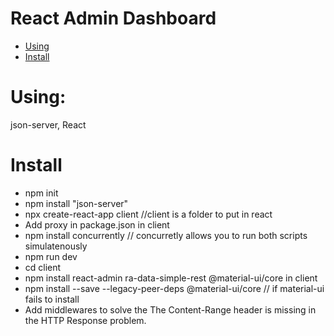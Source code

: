 # React Admin Dashboard

- [Using](#Using)
- [Install](#Install)

# Using:

json-server,
React

# Install

<ul>
  <li>npm init</li>

<li>npm install "json-server"</li>
<li>npx create-react-app client //client is a folder to put in react</li>
<li>Add proxy in package.json in client</li>
<li>npm install concurrently // concurretly allows you to run both scripts simulatenously</li>
<li>npm run dev</li>

<li>cd client</li>
<li>npm install react-admin ra-data-simple-rest @material-ui/core in client</li>
<li>npm install --save --legacy-peer-deps @material-ui/core // if  material-ui fails to install</li>

<li>Add middlewares to solve the The Content-Range header is missing in the HTTP Response problem.</li> 
</ul>


